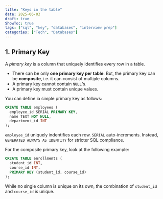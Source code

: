 ```yaml
---
title: "Keys in the table"
date: 2025-06-03
draft: true
ShowToc: true
tags: ["sql", "key", "databases", "interview prep"]
categories: ["Tech", "Databases"]
---
```


## 1. Primary Key

A *pimary key* is a column that uniquely identifies every row in a table. 

- There can be only **one primary key per table**. But, the primary key can be **composite**, i.e. it can consist of multiple columns.
- A primary key cannot contain `NULL`'s.
- A primary key must contain unique values.

You can define ia simple primary key as follows:

``` sql
CREATE TABLE employees (
  employee_id SERIAL PRIMARY KEY,
  name TEXT NOT NULL,
  department_id INT
);
```
`employee_id` uniquely indentifies each row. `SERIAL` auto-increments. Instead, `GENERATED ALWAYS AS IDENTITY` for stricter SQL compliance.

For the composite primary key, look at the following example:
``` sql
CREATE TABLE enrollments (
  student_id INT,
  course_id INT,
  PRIMARY KEY (student_id, course_id)
);
```
While no single column is unique on its own, the combination of `student_id` and `course_id` is unique.